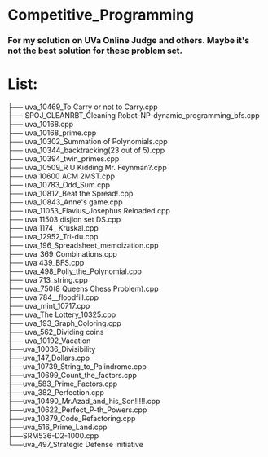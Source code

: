# Competitive_Programming

### For my solution on UVa Online Judge and others. Maybe it's not the best solution for these problem set.

# List:

├── uva_10469_To Carry or not to Carry.cpp <br/>
├── SPOJ_CLEANRBT_Cleaning Robot-NP-dynamic_programming_bfs.cpp <br/>
├── uva_10168.cpp<br/>
├── uva_10168_prime.cpp<br/>
├── uva_10302_Summation of Polynomials.cpp<br/>
├── uva_10344_backtracking(23 out of 5).cpp<br/>
├── uva_10394_twin_primes.cpp<br/>
├── uva_10509_R U Kidding Mr. Feynman?.cpp<br/>
├── uva 10600 ACM 2MST.cpp<br/>
├── uva_10783_Odd_Sum.cpp<br/>
├── uva_10812_Beat the Spread!.cpp<br/>
├── uva_10843_Anne's game.cpp<br/>
├── uva_11053_Flavius_Josephus Reloaded.cpp<br/>
├── uva 11503 disjion set DS.cpp<br/>
├── uva 1174_ Kruskal.cpp<br/>
├── uva_12952_Tri-du.cpp<br/>
├── uva_196_Spreadsheet_memoization.cpp<br/>
├── uva_369_Combinations.cpp<br/>
├── uva 439_BFS.cpp<br/>
├── uva_498_Polly_the_Polynomial.cpp<br/>
├── uva 713_string.cpp<br/>
├── uva_750(8 Queens Chess Problem).cpp<br/>
├── uva 784__floodfill.cpp<br/>
├── uva_mint_10717.cpp<br/>
├── uva_The Lottery_10325.cpp<br/>
├── uva_193_Graph_Coloring.cpp<br/>
├── uva_562_Dividing coins<br/>
├── uva_10192_Vacation<br/>
├──uva_10036_Divisibility<br/>
├──uva_147_Dollars.cpp<br/>
├──uva_10739_String_to_Palindrome.cpp<br/>
├──uva_10699_Count_the_factors.cpp<br/>
├──uva_583_Prime_Factors.cpp<br/>
├──uva_382_Perfection.cpp<br/>
├──uva_10490_Mr.Azad_and_his_Son!!!!!.cpp<br/>
├──uva_10622_Perfect_P-th_Powers.cpp<br/>
├──uva_10879_Code_Refactoring.cpp<br/>
├──uva_516_Prime_Land.cpp<br/>
├──SRM536-D2-1000.cpp<br/>
└──uva_497_Strategic Defense Initiative<br/>
